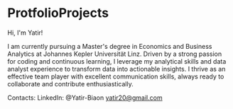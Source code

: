 # ProtfolioProjects

Hi, I'm Yatir! 

I am currently pursuing a Master's degree in Economics and Business Analytics at Johannes Kepler Universität
Linz. Driven by a strong passion for coding and continuous learning, I leverage my analytical skills and data
analyst experience to transform data into actionable insights. I thrive as an effective team player with excellent
communication skills, always ready to collaborate and contribute enthusiastically.

Contacts:
LinkedIn: @Yatir-Biaon
yatir20@gmail.com
